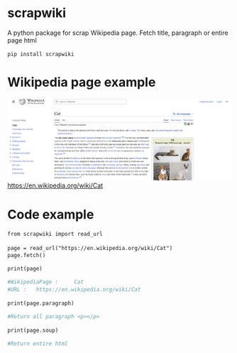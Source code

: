 # scrapwiki
A python package for scrap Wikipedia page. Fetch title, paragraph or entire page html
```
pip install scrapwiki
```
# Wikipedia page example
![alt text](https://github.com/Krittipoom/scrapwiki/blob/main/scrapwiki/wikipedia%20page%20of%20cat.png)
https://en.wikipedia.org/wiki/Cat

# Code example
```
from scrapwiki import read_url

page = read_url("https://en.wikipedia.org/wiki/Cat")
page.fetch()
```
```
print(page)
```

```ruby
#WikipediaPage :	 Cat
#URL :	 https://en.wikipedia.org/wiki/Cat
```
```
print(page.paragraph)
```
```ruby
#Return all paragraph <p></p>
```
```
print(page.soup)
```
```ruby
#Return entire html
```
